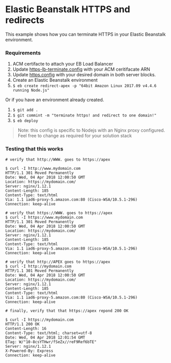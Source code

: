 #  Elastic Beanstalk HTTPS and redirects 

This example shows how you can terminate HTTPS in your Elastic Beanstalk environment.

### Requirements
1. ACM certifacte to attach your EB Load Balancer
2. Update [https-lb-terminate.config](.ebextensions/https-lb-terminate.config) with your ACM ceritifacate ARN
3. Update [https.config](.ebextensions/https.config) with your desired domain in both server blocks.
4.  Create an Elastic Beanstalk environment
5.  `$ eb create redirect-apex -p "64bit Amazon Linux 2017.09 v4.4.6 running Node.js"`

Or if you have an environment already created.

1.  `$ git add .`
2.  `$ git commint -m "terminate https! and redirect to one domain!"`
3.  `$ eb deploy`

> Note: this config is specific to Nodejs with an Nginx proxy configured. Feel free to change as required for your solution stack


### Testing that this works

```
# verify that http://WWW. goes to https://apex

$ curl -I http://www.mydomain.com
HTTP/1.1 301 Moved Permanently
Date: Wed, 04 Apr 2018 12:00:50 GMT
Location: https://mydomain.com/
Server: nginx/1.12.1
Content-Length: 185
Content-Type: text/html
Via: 1.1 iad6-proxy-5.amazon.com:80 (Cisco-WSA/10.5.1-296)
Connection: keep-alive

# verify that https://WWW. goes to https://apex
$ curl -I https://www.mydomain.com
HTTP/1.1 301 Moved Permanently
Date: Wed, 04 Apr 2018 12:00:50 GMT
Location: https://mydomain.com/
Server: nginx/1.12.1
Content-Length: 185
Content-Type: text/html
Via: 1.1 iad6-proxy-5.amazon.com:80 (Cisco-WSA/10.5.1-296)
Connection: keep-alive

# verify that http://APEX goes to https://apex
$ curl -I http://mydomain.com
HTTP/1.1 301 Moved Permanently
Date: Wed, 04 Apr 2018 12:00:50 GMT
Location: https://mydomain.com/
Server: nginx/1.12.1
Content-Length: 185
Content-Type: text/html
Via: 1.1 iad6-proxy-5.amazon.com:80 (Cisco-WSA/10.5.1-296)
Connection: keep-alive

# finally, verify that that https://apex repond 200 OK

$ curl -I https://mydomain.com
HTTP/1.1 200 OK
Content-Length: 16
Content-Type: text/html; charset=utf-8
Date: Wed, 04 Apr 2018 12:01:54 GMT
ETag: W/"10-8csYTHwr/fSeZx//reF9Ref6bTE"
Server: nginx/1.12.1
X-Powered-By: Express
Connection: keep-alive
```